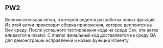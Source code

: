## PW2
Вспомогательная ветка, в которой ведется разработка новых функций. Из этой ветки происходит сборка приложения, которое деплоится на Dev среду. После успешного тестирования кода на среде Dev, эта ветка вливается в master. С master финальный код доставляется на среду QA для демонстрации исправлений и новых функций Клиенту.
